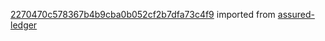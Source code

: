 [2270470c578367b4b9cba0b052cf2b7dfa73c4f9](https://github.com/insolar/assured-ledger/commit/2270470c578367b4b9cba0b052cf2b7dfa73c4f9) imported from [assured-ledger](https://github.com/insolar/assured-ledger)
